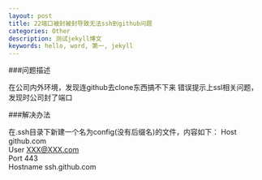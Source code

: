 ```yaml
---
layout: post
title: 22端口被封被封导致无法ssh到github问题
categories: Other
description: 测试jekyll博文
keywords: hello, word, 第一, jekyll
---
```


###问题描述

在公司内外环境，发现连github去clone东西搞不下来
错误提示上ssl相关问题，发现时公司封了端口

###解决办法

在.ssh目录下新建一个名为config(没有后缀名)的文件，内容如下：
Host github.com  
User XXX@XXX.com  
Port 443  
Hostname ssh.github.com


